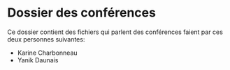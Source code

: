 # Dossier des conférences 

Ce dossier contient des fichiers qui parlent des conférences faient par ces deux personnes suivantes:

- Karine Charbonneau
- Yanik Daunais
